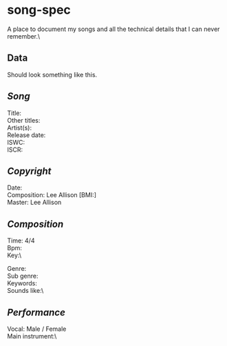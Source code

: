# song-spec
A place to document my songs and all the technical details that I can never remember.\

## Data
Should look something like this.

*Song*
------
Title:\
Other titles:\
Artist(s):\
Release date:\
ISWC:\
ISCR:

*Copyright*
---------
Date:\
Composition: Lee Allison [BMI:]\
Master: Lee Allison


*Composition*
-----------
Time: 4/4\
Bpm:\
Key:\

Genre:\
Sub genre:\
Keywords:\
Sounds like:\


*Performance*
-----------
Vocal: Male / Female\
Main instrument:\
